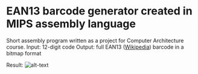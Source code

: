 # EAN13 barcode generator created in MIPS assembly language

Short assembly program written as a project for Computer Architecture course.
Input: 12-digit code
Output: full EAN13 ([Wikipedia](https://en.wikipedia.org/wiki/International_Article_Number)) barcode in a bitmap format

Result:
![alt-text](https://github.com/tedtheripper/EAN13-generator-mips/img/barcode.bmp "Result barcode")